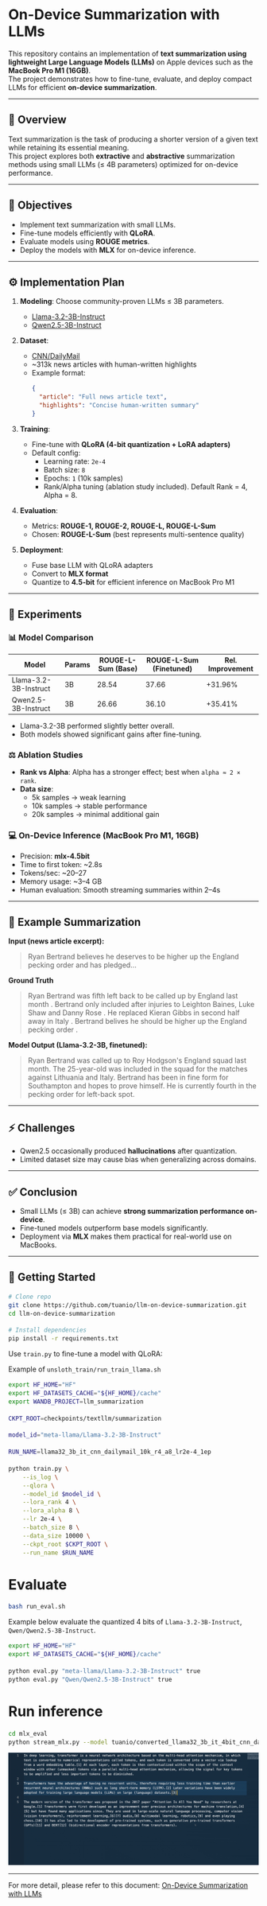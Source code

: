 # On-Device Summarization with LLMs

This repository contains an implementation of **text summarization using lightweight Large Language Models (LLMs)** on Apple devices such as the **MacBook Pro M1 (16GB)**.  
The project demonstrates how to fine-tune, evaluate, and deploy compact LLMs for efficient **on-device summarization**.

---

## 📌 Overview

Text summarization is the task of producing a shorter version of a given text while retaining its essential meaning.  
This project explores both **extractive** and **abstractive** summarization methods using small LLMs (≤ 4B parameters) optimized for on-device performance.

---

## 🎯 Objectives

- Implement text summarization with small LLMs.
- Fine-tune models efficiently with **QLoRA**.
- Evaluate models using **ROUGE metrics**.
- Deploy the models with **MLX** for on-device inference.

---

## ⚙️ Implementation Plan

1. **Modeling**: Choose community-proven LLMs ≤ 3B parameters.  
   - [Llama-3.2-3B-Instruct](https://huggingface.co/meta-llama/Llama-3.2-3B-Instruct)  
   - [Qwen2.5-3B-Instruct](https://huggingface.co/Qwen/Qwen2.5-3B-Instruct)

2. **Dataset**:  
   - [CNN/DailyMail](https://huggingface.co/datasets/abisee/cnn_dailymail)  
   - ~313k news articles with human-written highlights  
   - Example format:
     ```json
     {
       "article": "Full news article text",
       "highlights": "Concise human-written summary"
     }
     ```

3. **Training**:  
   - Fine-tune with **QLoRA (4-bit quantization + LoRA adapters)**  
   - Default config:
     - Learning rate: `2e-4`  
     - Batch size: `8`  
     - Epochs: `1` (10k samples)  
     - Rank/Alpha tuning (ablation study included). Default Rank = 4, Alpha = 8.

4. **Evaluation**:  
   - Metrics: **ROUGE-1, ROUGE-2, ROUGE-L, ROUGE-L-Sum**  
   - Chosen: **ROUGE-L-Sum** (best represents multi-sentence quality)

5. **Deployment**:  
   - Fuse base LLM with QLoRA adapters  
   - Convert to **MLX format**  
   - Quantize to **4.5-bit** for efficient inference on MacBook Pro M1

---

## 🔬 Experiments

### 📊 Model Comparison
| Model | Params | ROUGE-L-Sum (Base) | ROUGE-L-Sum (Finetuned) | Rel. Improvement |
|-------|--------|---------------------|-------------------------|------------------|
| Llama-3.2-3B-Instruct | 3B | 28.54 | 37.66 | +31.96% |
| Qwen2.5-3B-Instruct   | 3B | 26.66 | 36.10 | +35.41% |

- Llama-3.2-3B performed slightly better overall.
- Both models showed significant gains after fine-tuning.

### ⚖️ Ablation Studies
- **Rank vs Alpha**: Alpha has a stronger effect; best when `alpha ≈ 2 × rank`.
- **Data size**:  
  - 5k samples → weak learning  
  - 10k samples → stable performance  
  - 20k samples → minimal additional gain

### 💻 On-Device Inference (MacBook Pro M1, 16GB)
- Precision: **mlx-4.5bit**  
- Time to first token: ~2.8s  
- Tokens/sec: ~20–27  
- Memory usage: ~3–4 GB  
- Human evaluation: Smooth streaming summaries within 2–4s

---

## 📝 Example Summarization

**Input (news article excerpt):**
> Ryan Bertrand believes he deserves to be higher up the England pecking order and has pledged...  

**Ground Truth**
> Ryan Bertrand was fifth left back to be called up by England last month .
> Bertrand only included after injuries to Leighton Baines, Luke Shaw and Danny Rose .
> He replaced Kieran Gibbs in second half away in Italy .
> Bertrand belives he should be higher up the England pecking order .

**Model Output (Llama-3.2-3B, finetuned):**
> Ryan Bertrand was called up to Roy Hodgson's England squad last month.
> The 25-year-old was included in the squad for the matches against Lithuania and Italy.
> Bertrand has been in fine form for Southampton and hopes to prove himself.
> He is currently fourth in the pecking order for left-back spot.


---

## ⚡ Challenges

- Qwen2.5 occasionally produced **hallucinations** after quantization.
- Limited dataset size may cause bias when generalizing across domains.

---

## ✅ Conclusion

- Small LLMs (≤ 3B) can achieve **strong summarization performance on-device**.  
- Fine-tuned models outperform base models significantly.  
- Deployment via **MLX** makes them practical for real-world use on MacBooks.

---

## 🚀 Getting Started

```bash
# Clone repo
git clone https://github.com/tuanio/llm-on-device-summarization.git
cd llm-on-device-summarization

# Install dependencies
pip install -r requirements.txt
```

Use `train.py` to fine-tune a model with QLoRA:

Example of `unsloth_train/run_train_llama.sh`

```bash
export HF_HOME="HF"
export HF_DATASETS_CACHE="${HF_HOME}/cache"
export WANDB_PROJECT=llm_summarization

CKPT_ROOT=checkpoints/textllm/summarization

model_id="meta-llama/Llama-3.2-3B-Instruct"

RUN_NAME=llama32_3b_it_cnn_dailymail_10k_r4_a8_lr2e-4_1ep

python train.py \
    --is_log \
    --qlora \
    --model_id $model_id \
    --lora_rank 4 \
    --lora_alpha 8 \
    --lr 2e-4 \
    --batch_size 8 \
    --data_size 10000 \
    --ckpt_root $CKPT_ROOT \
    --run_name $RUN_NAME
```

# Evaluate
```bash
bash run_eval.sh
```

Example below evaluate the quantized 4 bits of `Llama-3.2-3B-Instruct`, `Qwen/Qwen2.5-3B-Instruct`.
```bash
export HF_HOME="HF"
export HF_DATASETS_CACHE="${HF_HOME}/cache"

python eval.py "meta-llama/Llama-3.2-3B-Instruct" true
python eval.py "Qwen/Qwen2.5-3B-Instruct" true
```

# Run inference
```bash
cd mlx_eval
python stream_mlx.py --model tuanio/converted_llama32_3b_it_4bit_cnn_dailymail_10k_r4_a8_lr2e-4_1ep_fused_lora_dequant4bit_mlx4bit
```

![Demo GIF](demo_bigger.gif)

---

For more detail, please refer to this document: [On-Device Summarization with LLMs](https://docs.google.com/document/d/1LToEvF6V-8kcnuyKF1hBOR951Tcf_4Z-Tevj5OD2q6c/edit?usp=sharing)
